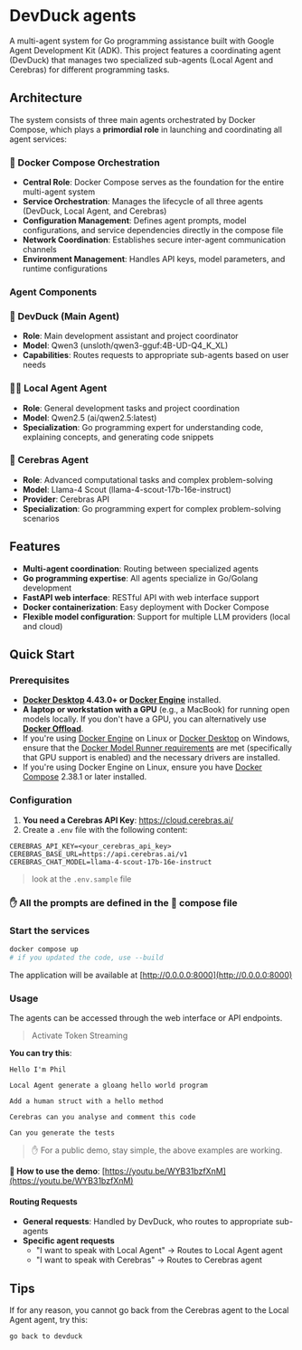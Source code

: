 # DevDuck agents

A multi-agent system for Go programming assistance built with Google Agent Development Kit (ADK). This
project features a coordinating agent (DevDuck) that manages two specialized sub-agents (Local Agent and
Cerebras) for different programming tasks.

## Architecture

The system consists of three main agents orchestrated by Docker Compose, which plays a
**primordial role** in launching and coordinating all agent services:

### 🐙 Docker Compose Orchestration

- **Central Role**: Docker Compose serves as the foundation for the entire multi-agent system
- **Service Orchestration**: Manages the lifecycle of all three agents (DevDuck, Local Agent, and Cerebras)
- **Configuration Management**: Defines agent prompts, model configurations, and service dependencies
  directly in the compose file
- **Network Coordination**: Establishes secure inter-agent communication channels
- **Environment Management**: Handles API keys, model parameters, and runtime configurations

### Agent Components

### 🦆 DevDuck (Main Agent)

- **Role**: Main development assistant and project coordinator
- **Model**: Qwen3 (unsloth/qwen3-gguf:4B-UD-Q4_K_XL)
- **Capabilities**: Routes requests to appropriate sub-agents based on user needs

### 👨‍💻 Local Agent Agent

- **Role**: General development tasks and project coordination
- **Model**: Qwen2.5 (ai/qwen2.5:latest)
- **Specialization**: Go programming expert for understanding code, explaining concepts, and generating code snippets

### 🧠 Cerebras Agent

- **Role**: Advanced computational tasks and complex problem-solving
- **Model**: Llama-4 Scout (llama-4-scout-17b-16e-instruct)
- **Provider**: Cerebras API
- **Specialization**: Go programming expert for complex problem-solving scenarios

## Features

- **Multi-agent coordination**: Routing between specialized agents
- **Go programming expertise**: All agents specialize in Go/Golang development
- **FastAPI web interface**: RESTful API with web interface support
- **Docker containerization**: Easy deployment with Docker Compose
- **Flexible model configuration**: Support for multiple LLM providers (local and cloud)

## Quick Start

### Prerequisites

- **[Docker Desktop] 4.43.0+ or [Docker Engine]** installed.
- **A laptop or workstation with a GPU** (e.g., a MacBook) for running open models locally. If you
  don't have a GPU, you can alternatively use **[Docker Offload]**.
- If you're using [Docker Engine] on Linux or [Docker Desktop] on Windows, ensure that the
  [Docker Model Runner requirements] are met (specifically that GPU
  support is enabled) and the necessary drivers are installed.
- If you're using Docker Engine on Linux, ensure you have [Docker Compose] 2.38.1 or later installed.

### Configuration

1. **You need a Cerebras API Key**: <https://cloud.cerebras.ai/>
2. Create a `.env` file with the following content:

```env
CEREBRAS_API_KEY=<your_cerebras_api_key>
CEREBRAS_BASE_URL=https://api.cerebras.ai/v1
CEREBRAS_CHAT_MODEL=llama-4-scout-17b-16e-instruct
```

> look at the `.env.sample` file

### ✋ All the prompts are defined in the 🐙 compose file

### Start the services

```bash
docker compose up
# if you updated the code, use --build
```

The application will be available at [http://0.0.0.0:8000](http://0.0.0.0:8000)

### Usage

The agents can be accessed through the web interface or API endpoints.

> Activate Token Streaming

**You can try this**:

```text
Hello I'm Phil

Local Agent generate a gloang hello world program

Add a human struct with a hello method

Cerebras can you analyse and comment this code

Can you generate the tests
```

> ✋ For a public demo, stay simple, the above examples are working.

**🎥 How to use the demo**: [https://youtu.be/WYB31bzfXnM](https://youtu.be/WYB31bzfXnM)

#### Routing Requests

- **General requests**: Handled by DevDuck, who routes to appropriate sub-agents
- **Specific agent requests**
  + "I want to speak with Local Agent" → Routes to Local Agent agent
  + "I want to speak with Cerebras" → Routes to Cerebras agent

## Tips

If for any reason, you cannot go back from the Cerebras agent to the Local Agent agent, try this:

```text
go back to devduck
```

[Docker Compose]: https://github.com/docker/compose
[Docker Desktop]: https://www.docker.com/products/docker-desktop/
[Docker Engine]: https://docs.docker.com/engine/
[Docker Model Runner requirements]: https://docs.docker.com/ai/model-runner/
[Docker Offload]: https://www.docker.com/products/docker-offload/
